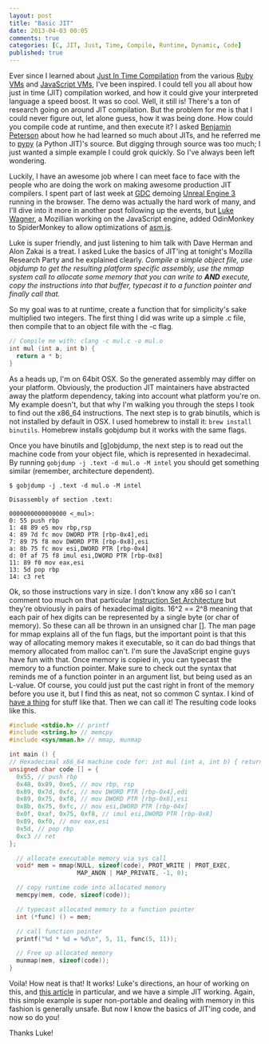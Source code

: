 ```yaml
---
layout: post
title: "Basic JIT"
date: 2013-04-03 00:05
comments: true
categories: [C, JIT, Just, Time, Compile, Runtime, Dynamic, Code]
published: true
---
```

Ever since I learned about
[Just In Time Compilation](`http://en.wikipedia.org/wiki/Just-in-time_compilation)
from the various
[Ruby VMs](http://en.wikipedia.org/wiki/Ruby_%28programming_language%29#Implementations)
and
[JavaScript VMs](http://www.slideshare.net/newmovie/know-yourengines-velocity2011),
I've been inspired.  I could tell you all about how just in time (JIT)
compilation worked, and how it could give your interpreted language a speed
boost.  It was so cool.  Well, it still is!  There's a ton of research going on
around JIT compilation.  But the problem for me is that I could never figure
out, let alone guess, how it was being done.  How could you compile code at
runtime, and then execute it?  I asked
[Benjamin Peterson](http://pybites.blogspot.com/)
about how he had learned so much about JITs, and he referred me to
[pypy](http://pypy.org/) (a Python JIT)'s source.  But digging through source
was too much; I just wanted a simple example I could grok quickly.  So I've
always been left wondering.

Luckily, I have an awesome job where I can meet face to face with the people
who are doing the work on making awesome production JIT compilers.  I spent
part of last week at [GDC](http://www.gdconf.com/) demoing
[Unreal Engine 3](https://blog.mozilla.org/blog/2013/03/27/mozilla-is-unlocking-the-power-of-the-web-as-a-platform-for-gaming/)
running in the browser.  The demo was actually the hard work of many, and I'll
dive into it more in another post following up the events, but
[Luke Wagner](https://blog.mozilla.org/luke/), a Mozillian working on the
JavaScript engine, added OdinMonkey to SpiderMonkey to allow optimizations of
[asm.js](https://blog.mozilla.org/luke/2013/03/21/asm-js-in-firefox-nightly/).

Luke is super friendly, and just listening to him talk with Dave Herman and
Alon Zakai is a treat.  I asked Luke the basics of JIT'ing at tonight's Mozilla
Research Party and he explained clearly. *Compile a simple object file, use
objdump to get the resulting platform specific assembly, use the mmap system
call to allocate some memory that you can write to **AND** execute, copy the
instructions into that buffer, typecast it to a function pointer and finally 
call that.*

So my goal was to at runtime, create a function that for simplicity's sake
multiplied two integers.  The first thing I did was write up a simple .c file,
then compile that to an object file with the -c flag.

```c
// Compile me with: clang -c mul.c -o mul.o
int mul (int a, int b) {
  return a * b;
}
```

As a heads up, I'm on 64bit OSX.  So the generated assembly may differ on your
platform.  Obviously, the production JIT maintainers have abstracted away the
platform dependency, taking into account what platform you're on.  My example
doesn't, but that why I'm walking you through the steps I took to find out the
x86\_64 instructions.  The next step is to grab binutils, which is not installed
by default in OSX.  I used homebrew to install it: `brew install binutils`.
Homebrew installs gobjdump but it works with the same flags.

Once you have binutils and [g]objdump, the next step is to read out the machine
code from your object file, which is represented in hexadecimal.  By running
`gobjdump -j .text -d mul.o -M intel` you should get something similar
(remember, architecture dependent).

```
$ gobjdump -j .text -d mul.o -M intel

Disassembly of section .text:

0000000000000000 <_mul>:
0: 55 push rbp
1: 48 89 e5 mov rbp,rsp
4: 89 7d fc mov DWORD PTR [rbp-0x4],edi
7: 89 75 f8 mov DWORD PTR [rbp-0x8],esi
a: 8b 75 fc mov esi,DWORD PTR [rbp-0x4]
d: 0f af 75 f8 imul esi,DWORD PTR [rbp-0x8]
11: 89 f0 mov eax,esi
13: 5d pop rbp
14: c3 ret
```

Ok, so those instructions vary in size.  I don't know any x86 so I can't
comment too much on that particular
[Instruction Set Architecture](http://en.wikipedia.org/wiki/Instruction_set)
but they're obviously in pairs of hexadecimal digits.  16^2 == 2^8 meaning that
each pair of hex digits can be represented by a single byte (or char of memory).
So these can all be thrown in an unsigned char [].  The man page for mmap explains
all of the fun flags, but the important point is that this way of allocating
memory makes it executable, so it can do bad things that memory allocated from
malloc can't.  I'm sure the JavaScript engine guys have fun with that.  Once
memory is copied in, you can typecast the memory to a function pointer.
Make sure to check out the syntax that reminds me of a function pointer in an
argument list, but being used as an L-value.  Of course, you could just put the
cast right in front of the memory before you use it, but I find this as neat,
not so common C syntax.  I kind of
[have a thing](http://nickdesaulniers.github.com/blog/2013/01/26/c-function-pointers-alternate-syntax/)
for stuff like that.  Then we can call it!  The resulting code looks like this.

```c
#include <stdio.h> // printf
#include <string.h> // memcpy
#include <sys/mman.h> // mmap, munmap

int main () {
// Hexadecimal x86_64 machine code for: int mul (int a, int b) { return a * b; }
unsigned char code [] = {
  0x55, // push rbp
  0x48, 0x89, 0xe5, // mov rbp, rsp
  0x89, 0x7d, 0xfc, // mov DWORD PTR [rbp-0x4],edi
  0x89, 0x75, 0xf8, // mov DWORD PTR [rbp-0x8],esi
  0x8b, 0x75, 0xfc, // mov esi,DWORD PTR [rbp-04x]
  0x0f, 0xaf, 0x75, 0xf8, // imul esi,DWORD PTR [rbp-0x8]
  0x89, 0xf0, // mov eax,esi
  0x5d, // pop rbp
  0xc3 // ret
};

  // allocate executable memory via sys call
  void* mem = mmap(NULL, sizeof(code), PROT_WRITE | PROT_EXEC,
                   MAP_ANON | MAP_PRIVATE, -1, 0);

  // copy runtime code into allocated memory
  memcpy(mem, code, sizeof(code));

  // typecast allocated memory to a function pointer
  int (*func) () = mem;

  // call function pointer
  printf("%d * %d = %d\n", 5, 11, func(5, 11));

  // Free up allocated memory
  munmap(mem, sizeof(code));
}
```

Voila!  How neat is that!  It works!  Luke's directions, an hour of working on
this, and
[this article](http://blog.reverberate.org/2012/12/hello-jit-world-joy-of-simple-jits.html)
in particular, and we have a simple JIT working. Again, this simple example is super
non-portable and dealing with memory in this fashion is generally unsafe.  But
now I know the basics of JIT'ing code, and now so do you!

Thanks Luke!
